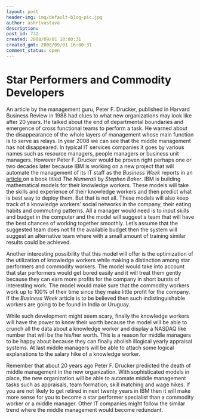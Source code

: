 ```yaml
---
layout: post
header-img: img/default-blog-pic.jpg
author: ashrivastava
description: 
post_id: 732
created: 2008/09/01 18:00:31
created_gmt: 2008/09/01 16:00:31
comment_status: open
---
```


# Star Performers and Commodity Developers

An article by the management guru, Peter F. Drucker, published in Harvard Business Review in 1988 had clues to what new organizations may look like after 20 years. He talked about the end of departmental boundaries and emergence of cross functional teams to perform a task. He warned about the disappearance of the whole layers of management whose main function is to serve as relays. In year 2008 we can see that the middle management has not disappeared. In typical IT services companies it goes by various names such as resource managers, people managers or business unit managers. However Peter F. Drucker would be proven right perhaps one or two decades later because IBM is working on a new project that will automate the management of its IT staff as the _Business Week_ reports in an [article ][1]on a book titled _The Numerati_ by _Stephen Baker_.  IBM is building mathematical models for their knowledge workers. These models will take the skills and experience of their knowledge workers and then predict what is best way to deploy them. But that is not all. These models will also keep track of a knowledge workers’ social networks in the company, their eating habits and commuting patterns. All a manager would need is to input skills and budget in the computer and the model will suggest a team that will have the best chances of working together smoothly. Let’s assume that the suggested team does not fit the available budget then the system will suggest an alternative team where with a small amount of training similar results could be achieved.

Another interesting possibility that this model will offer is the optimization of the utilization of knowledge workers while making a distinction among star performers and commodity workers. The model would take into account that star performers would get bored easily and it will treat them gently because they can earn more profits for the company in short bursts of interesting work. The model would make sure that the commodity workers work up to 100% of their time since they make little profit for the company. If the _Business Week_ article is to be believed then such indistinguishable workers are going to be found in India or Uruguay.

While such development might seem scary, finally the knowledge workers will have the power to know their worth because the model will be able to crunch all the data about a knowledge worker and display a NASDAQ like number that will be the his/her worth. This is a reason for middle managers to be happy about because they can finally abolish illogical yearly appraisal systems. At last middle managers will be able to attach some logical explanations to the salary hike of a knowledge worker.

Remember that about 20 years ago Peter F. Drucker predicted the death of middle management in the new organization. With sophisticated models in place, the new organization will be able to automate middle management tasks such as appraisals, team formation, skill matching and wage hikes. If you are not likely to get retired in next twenty years in IBM then it will make more sense for you to become a star performer specialist than a commodity worker or a middle manager. Other IT companies might follow the similar trend where the middle management would become redundant.

   [1]: http://www.businessweek.com/magazine/content/08_36/b4098032904806.htm?chan=top+news_top+news+index_news+%2B+analysis